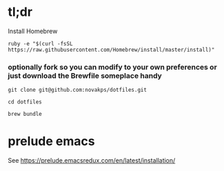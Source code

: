 # tl;dr

Install Homebrew

`ruby -e "$(curl -fsSL https://raw.githubusercontent.com/Homebrew/install/master/install)"`

### optionally fork so you can modify to your own preferences or just download the Brewfile someplace handy 

`git clone git@github.com:novakps/dotfiles.git`

`cd dotfiles`

`brew bundle`

# prelude emacs
See https://prelude.emacsredux.com/en/latest/installation/
